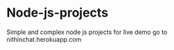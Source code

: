 # Node-js-projects
Simple and complex node js projects
for live demo go to nithinchat.herokuapp.com
